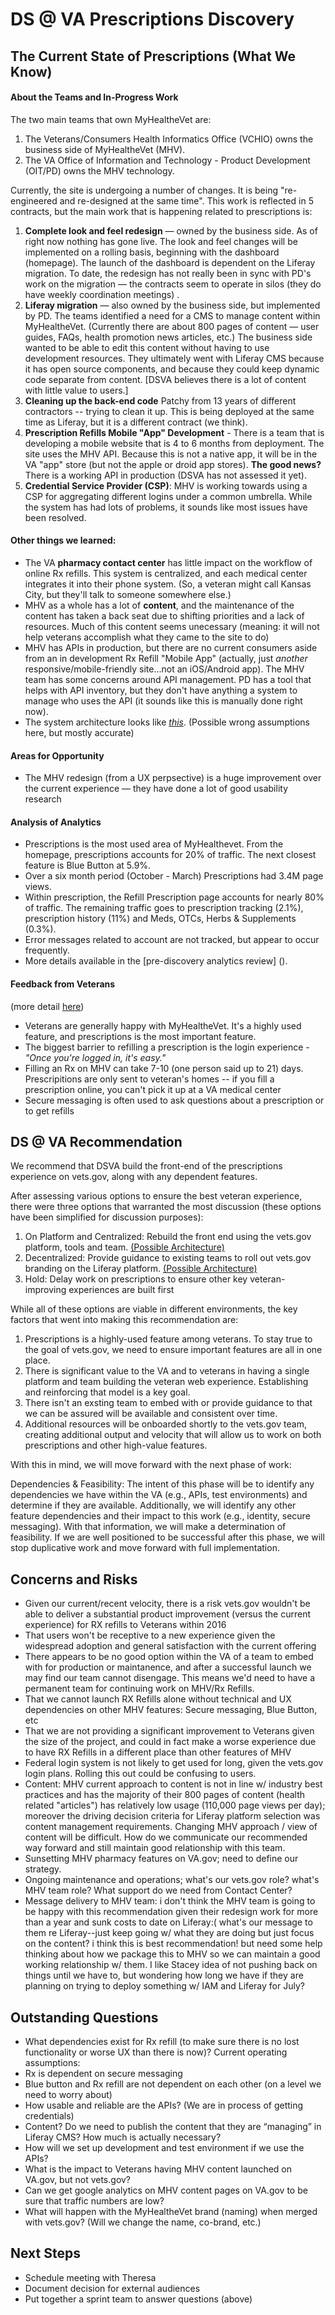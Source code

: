 # DS @ VA Prescriptions Discovery 


## The Current State of Prescriptions (What We Know)

#### About the Teams and In-Progress Work
The two main teams that own MyHealtheVet are:
 1. The Veterans/Consumers Health Informatics Office (VCHIO) owns the business side of MyHealtheVet (MHV).
 2. The VA Office of Information and Technology - Product Development (OIT/PD) owns the MHV technology.

Currently, the site is undergoing a number of changes. It is being "re-engineered and re-designed at the same time". This work is reflected in 5 contracts, but the main work that is happening related to prescriptions is: 

1. **Complete look and feel redesign** — owned by the business side. As of right now nothing has gone live. The look and feel changes will be implemented on a rolling basis, beginning with the dashboard (homepage). The launch of the dashboard is dependent on the Liferay migration. To date, the redesign has not really been in sync with PD's work on the migration — the contracts seem to operate in silos (they do have weekly coordination meetings) . 
1. **Liferay migration** — also owned by the business side, but implemented by PD. The teams identified a need for a CMS to manage content within MyHealtheVet. (Currently there are about 800 pages of content — user guides, FAQs, health promotion news articles, etc.) The business side wanted to be able to edit this content without having to use development resources. They ultimately went with Liferay CMS because it has open source components, and because they could keep dynamic code separate from content. [DSVA believes there is a lot of content with little value to users.]
1. **Cleaning up the back-end code** Patchy from 13 years of different contractors -- trying to clean it up. This is being deployed at the same time as Liferay, but it is a different contract (we think). 
1. **Prescription Refills Mobile "App" Development** - There is a team that is developing a mobile website that is 4 to 6 months from deployment. The site uses the MHV API. Because this is not a native app, it will be in the VA "app" store (but not the apple or droid app stores). **The good news?** There is a working API in production (DSVA has not assessed it yet). 
1. **Credential Service Provider (CSP)**: MHV is working towards using a CSP for aggregating different logins under a common umbrella. While the system has had lots of problems, it sounds like most issues have been resolved.
 
#### Other things we learned:
- The VA **pharmacy contact center** has little impact on the workflow of online Rx refills. This system is centralized, and each medical center integrates it into their phone system. (So, a veteran might call Kansas City, but they'll talk to someone somewhere else.)
- MHV as a whole has a lot of **content**, and the maintenance of the content has taken a back seat due to shifting priorities and a lack of resources. Much of this content seems unecessary (meaning: it will not help veterans accomplish what they came to the site to do)
- MHV has APIs in production, but there are no current consumers aside from an in development Rx Refill "Mobile App" (actually, just _another_ responsive/mobile-friendly site...not an iOS/Android app). The MHV team has some concerns around API management. PD has a tool that helps with API inventory, but they don't have anything a system to manage who uses the API (it sounds like this is manually done right now).
- The system architecture looks like [_this_](https://github.com/department-of-veterans-affairs/va.gov-team/blob/master/products/health-care/prescription-refills/product/2016/report-and-recommendations/arch-current.jpg). (Possible wrong assumptions here, but mostly accurate)
 
#### Areas for Opportunity

- The MHV redesign (from a UX perpsective) is a huge improvement over the current experience — they have done a lot of good usability research

#### Analysis of Analytics
- Prescriptions is the most used area of MyHealthevet. From the homepage, prescriptions accounts for 20% of traffic. The next closest feature is Blue Button at 5.9%.
- Over a six month period (October - March) Prescriptions had 3.4M page views.
- Within prescription, the Refill Prescription page accounts for nearly 80% of traffic. The remaining traffic goes to prescription tracking (2.1%), prescription history (11%) and Meds, OTCs, Herbs & Supplements (0.3%).
- Error messages related to account are not tracked, but appear to occur frequently.
- More details available in the [pre-discovery analytics review] ().

#### Feedback from Veterans
(more detail [here](https://github.com/department-of-veterans-affairs/va.gov-team/tree/master/products/health-care/prescription-refills/research/2016)) 
- Veterans are generally happy with MyHealtheVet. It's a highly used feature, and prescriptions is the most important feature. 
- The biggest barrier to refilling a prescription is the login experience - *"Once you're logged in, it's easy."*
- Filling an Rx on MHV can take 7-10 (one person said up to 21) days. Prescripitions are only sent to veteran's homes -- if you fill a prescription online, you can't pick it up at a VA medical center
- Secure messaging is often used to ask questions about a prescription or to get refills  





## DS @ VA Recommendation
We recommend that DSVA build the front-end of the prescriptions experience on vets.gov, along with any dependent features.

After assessing various options to ensure the best veteran experience, there were three options that warranted the most discussion (these options have been simplified for discussion purposes):

1. On Platform and Centralized: Rebuild the front end using the vets.gov platform, tools and team. [(Possible Architecture)](arch_option_1.jpg)
2. Decentralized: Provide guidance to existing teams to roll out vets.gov branding on the Liferay platform. [(Possible Architecture)](arch_option_2.jpg)
3. Hold: Delay work on prescriptions to ensure other key veteran-improving experiences are built first

While all of these options are viable in different  environments, the key factors that went into making this recommendation are:

1. Prescriptions is a highly-used feature among veterans. To stay true to the goal of vets.gov, we need to ensure important features are all in one place.
2. There is significant value to the VA and to veterans in having a single platform and team building the veteran web experience. Establishing and reinforcing that model is a key goal.
3. There isn't an exsting team to embed with or provide guidance to that we can be assured will be available and consistent over time.
4. Additional resources will be onboarded shortly to the vets.gov team, creating additional output and velocity that will allow us to work on both prescriptions and other high-value features.

With this in mind, we will move forward with the next phase of work:

Dependencies & Feasibility: The intent of this phase will be to identify any dependencies we have within the VA (e.g., APIs, test environments) and determine if they are available. Additionally, we will identify any other feature dependencies and their impact to this work (e.g., identity, secure messaging). With that information, we will make a determination of feasibility. If we are well positioned to be successful after this phase, we will stop duplicative work and move forward with full implementation. 

## Concerns and Risks
- Given our current/recent velocity, there is a risk vets.gov wouldn't be able to deliver a substantial product improvement (versus the current experience) for RX refills to Veterans within 2016
- That users won't be receptive to a new experience given the widespread adoption and general satisfaction with the current offering
- There appears to be no good option within the VA of a team to embed with for production or maintanence, and after a successful launch we may find our team cannot disengage. This means we'd need to have a permanent team for continuing work on MHV/Rx Refills.
- That we cannot launch RX Refills alone without technical and UX dependencies on other MHV features: Secure messaging, Blue Button, etc
- That we are not providing a significant improvement to Veterans given the size of the project, and could in fact make a worse experience due to have RX Refills in a different place than other features of MHV
- Federal login system is not likely to get used for long, given the vets.gov login plans. Rolling this out could be confusing to users.
- Content: MHV current approach to content is not in line w/ industry best practices and has the majority of their 800 pages of content (health related "articles") has relatively low usage (110,000 page views per day); moreover the driving decision criteria for Liferay platform selection was content management requirements. Changing MHV approach / view of content will be difficult. How do we communicate our recommended way forward and still maintain good relationship with this team.
- Sunsetting MHV pharmacy features on VA.gov; need to define our strategy.
- Ongoing maintenance and operations; what's our vets.gov role? what's MHV team role? What support do we need from Contact Center?
- Message delivery to MHV team: i don't think the MHV team is going to be happy with this recommendation given their redesign work for more than a year and sunk costs to date on Liferay:( what's our message to them re Liferay--just keep going w/ what they are doing but just focus on the content?  i think this is best recommendation!  but need some help thinking about how we package this to MHV so we can maintain a good working relationship w/ them. I like Stacey idea of not pushing back on things until we have to, but wondering how long we have if they are planning on trying to deploy something w/ IAM and Liferay for July?


## Outstanding Questions
- What dependencies exist for Rx refill (to make sure there is no lost functionality or worse UX than there is now)? Current operating assumptions:
 - Rx is dependent on secure messaging
 - Blue button and Rx refill are not dependent on each other (on a level we need to worry about)
- How usable and reliable are the APIs? (We are in process of getting credentials) 
- Content? Do we need to publish the content that they are “managing” in Liferay CMS? How much is actually necessary?
- How will we set up development and test environment if we use the APIs?
- What is the impact to Veterans having MHV content launched on VA.gov, but not vets.gov?
- Can we get google analytics on MHV content pages on VA.gov to be sure that traffic numbers are low?
- What will happen with the MyHealtheVet brand (naming) when merged with vets.gov? (Will we change the name, co-brand, etc.)

## Next Steps

- Schedule meeting with Theresa
- Document decision for external audiences
- Put together a sprint team to answer questions (above)
